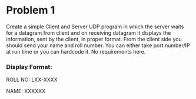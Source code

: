 # Problem 1

Create a simple Client and Server UDP program in which the server waits for a datagram from client and on receiving datagram it displays the information, sent by the client, in proper format. From the client side you should send your name and roll number. You can either take port number/IP at run time or you can hardcode it. No requirements here.

### Display Format:

ROLL NO: LXX-XXXX


NAME: XXXXXX
